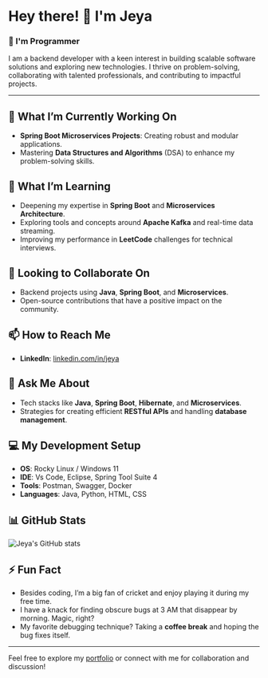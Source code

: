 # Hey there! 👋 I'm Jeya

### 🚀 I'm Programmer

I am a backend developer with a keen interest in building scalable software solutions and exploring new technologies. I thrive on problem-solving, collaborating with talented professionals, and contributing to impactful projects.

---

## 🔭 What I’m Currently Working On
- **Spring Boot Microservices Projects**: Creating robust and modular applications.
- Mastering **Data Structures and Algorithms** (DSA) to enhance my problem-solving skills.

## 🌱 What I’m Learning
- Deepening my expertise in **Spring Boot** and **Microservices Architecture**.
- Exploring tools and concepts around **Apache Kafka** and real-time data streaming.
- Improving my performance in **LeetCode** challenges for technical interviews.

## 🤝 Looking to Collaborate On
- Backend projects using **Java**, **Spring Boot**, and **Microservices**.
- Open-source contributions that have a positive impact on the community.

## 📫 How to Reach Me
- **LinkedIn**: [linkedin.com/in/jeya](https://www.linkedin.com/in/jeya-prakash-13412b171/)

## 💬 Ask Me About
- Tech stacks like **Java**, **Spring Boot**, **Hibernate**, and **Microservices**.
- Strategies for creating efficient **RESTful APIs** and handling **database management**.

## 💻 My Development Setup
- **OS**: Rocky Linux / Windows 11
- **IDE**: Vs Code, Eclipse, Spring Tool Suite 4
- **Tools**: Postman, Swagger, Docker
- **Languages**: Java, Python, HTML, CSS

## 📊 GitHub Stats
![Jeya's GitHub stats](https://github-readme-stats.vercel.app/api?username=jeyaprakashse&show_icons=true&theme=dark)

## ⚡ Fun Fact
- Besides coding, I’m a big fan of cricket and enjoy playing it during my free time.
- I have a knack for finding obscure bugs at 3 AM that disappear by morning. Magic, right?
- My favorite debugging technique? Taking a **coffee break** and hoping the bug fixes itself.
---

Feel free to explore my [portfolio](#) or connect with me for collaboration and discussion!
